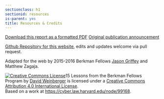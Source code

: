 ```yaml
---
sectionclass: h1
sectionid: resources
is-parent: yes
title: Resources & Credits
---
```


[Download this report as a formatted PDF](https://cyber.law.harvard.edu/sites/cyber.law.harvard.edu/files/2015-10_fellowsreportPRINT.pdf)
[Original publication announcement](https://cyber.law.harvard.edu/node/99168)

[Github Repository for this website](https://cyber.law.harvard.edu/node/99168), edits and updates welcome via pull request.

Adapted for the web by 2015-2016 Berkman Fellows [Jason Griffey](http://jasongriffey.net) and Matthew Zagaja.

<a rel="license" href="http://creativecommons.org/licenses/by/4.0/"><img alt="Creative Commons License" style="border-width:0" src="https://i.creativecommons.org/l/by/4.0/88x31.png" /></a><span xmlns:dct="http://purl.org/dc/terms/" property="dct:title">15 Lessons from the Berkman Fellows Program</span> by <a xmlns:cc="http://creativecommons.org/ns#" href="http://griffey.github.io/15-Lessons/" property="cc:attributionName" rel="cc:attributionURL">David Weinberger</a> is licensed under a <a rel="license" href="http://creativecommons.org/licenses/by/4.0/">Creative Commons Attribution 4.0 International License</a>.<br />Based on a work at <a xmlns:dct="http://purl.org/dc/terms/" href="https://cyber.law.harvard.edu/node/99168" rel="dct:source">https://cyber.law.harvard.edu/node/99168</a>.
